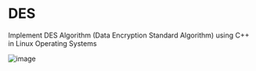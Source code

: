 # DES
Implement DES Algorithm (Data Encryption Standard Algorithm) using C++ in Linux Operating Systems 

![image](https://user-images.githubusercontent.com/54436093/194723486-c0629e25-be78-4373-bc68-316c575fc359.png)
